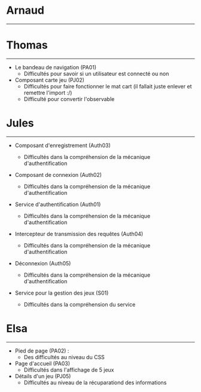 
# Arnaud
****



# Thomas
****
- Le bandeau de navigation (PA01)
  - Difficultés pour savoir si un utilisateur est connecté ou non
- Composant carte jeu (PJ02)
  - Difficultés pour faire fonctionner le mat cart (il fallait juste enlever et remettre l'import :/)
  - Difficulté pour convertir l'observable

# Jules
*****
- Composant d'enregistrement (Auth03)
  - Difficultés dans la compréhension de la mécanique d'authentification

- Composant de connexion (Auth02)
  - Difficultés dans la compréhension de la mécanique d'authentification

- Service d'authentification (Auth01)
  - Difficultés dans la compréhension de la mécanique d'authentification

- Intercepteur de transmission des requêtes (Auth04)
  - Difficultés dans la compréhension de la mécanique d'authentification

- Déconnexion (Auth05)
  - Difficultés dans la compréhension de la mécanique d'authentification

- Service pour la gestion des jeux (S01)
  - Difficultés dans la compréhension du service


# Elsa
***
- Pied de page (PA02) :
  - Des difficultés au niveau du CSS
- Page d'accueil (PA03)
  - Difficultés dans l'affichage de 5 jeux 
- Détails d'un jeu (PJ05)
  - Difficultés au niveau de la récuparationd des informations
